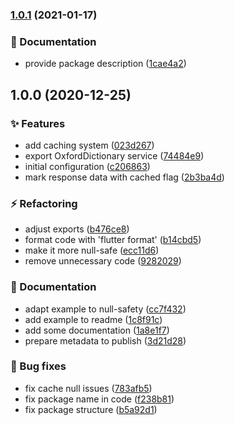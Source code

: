 ### [1.0.1](https://github.com/rIIh/oxford-dictionary-dart/compare/v1.0.0...v1.0.1) (2021-01-17)


### :memo: Documentation

* provide package description ([1cae4a2](https://github.com/rIIh/oxford-dictionary-dart/commit/1cae4a2e7e4fc3efefe27fc44c1bb8e4854adac9))

## 1.0.0 (2020-12-25)


### :sparkles: Features

* add caching system ([023d267](https://github.com/rIIh/oxford-dictionary-dart/commit/023d267ddcfc243dac6e4bc0db9af1f04dad21d8))
* export OxfordDictionary service ([74484e9](https://github.com/rIIh/oxford-dictionary-dart/commit/74484e95d1019984298a09d8cd0ddb0909ee279f))
* initial configuration ([c206863](https://github.com/rIIh/oxford-dictionary-dart/commit/c2068637b65df3268a245b6c4eda92c893fbd4b1))
* mark response data with cached flag ([2b3ba4d](https://github.com/rIIh/oxford-dictionary-dart/commit/2b3ba4de23287b9544988a26950b9e62a1b2a265))


### :zap: Refactoring

* adjust exports ([b476ce8](https://github.com/rIIh/oxford-dictionary-dart/commit/b476ce8332d09ec85baa75604d47e80bf0401d4f))
* format code with 'flutter format' ([b14cbd5](https://github.com/rIIh/oxford-dictionary-dart/commit/b14cbd5d696f3b437c89b35b1bc709115437734d))
* make it more null-safe ([ecc11d6](https://github.com/rIIh/oxford-dictionary-dart/commit/ecc11d6f602fede3a0da35881f914f98c1f3e711))
* remove unnecessary code ([9282029](https://github.com/rIIh/oxford-dictionary-dart/commit/9282029ad397fc393a2aac76e512d621dae92cc5))


### :memo: Documentation

* adapt example to null-safety ([cc7f432](https://github.com/rIIh/oxford-dictionary-dart/commit/cc7f432b3e8d6eb24546e8a1776514a7f15c224b))
* add example to readme ([1c8f91c](https://github.com/rIIh/oxford-dictionary-dart/commit/1c8f91ccd82cb2207c2d004cf5a1f8b6f0431503))
* add some documentation ([1a8e1f7](https://github.com/rIIh/oxford-dictionary-dart/commit/1a8e1f728aca3c53aa8d0f5205bc4fcb2545a13c))
* prepare metadata to publish ([3d21d28](https://github.com/rIIh/oxford-dictionary-dart/commit/3d21d284472f4d1096901089571d4c3ef9cd11a6))


### :bug: Bug fixes

* fix cache null issues ([783afb5](https://github.com/rIIh/oxford-dictionary-dart/commit/783afb55ef7d43baac7b0b7bdfc4db4e7c6a7500))
* fix package name in code ([f238b81](https://github.com/rIIh/oxford-dictionary-dart/commit/f238b813633ab7e031a778f89ac4f1c4edca53cd))
* fix package structure ([b5a92d1](https://github.com/rIIh/oxford-dictionary-dart/commit/b5a92d1009ed15ac22d65b1e38361123ae8a0c6e))
